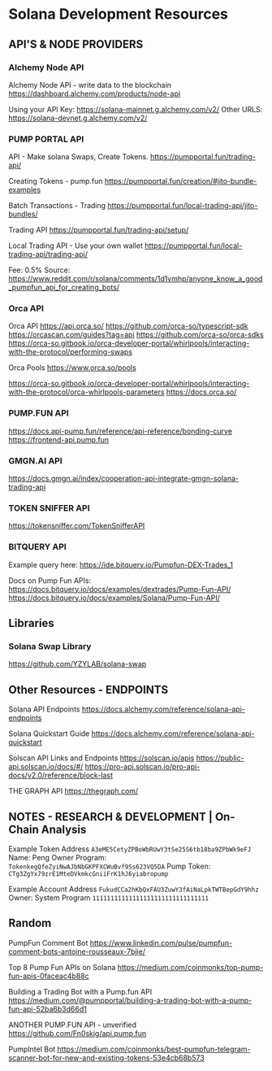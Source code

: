 # Solana Development Resources

## API'S & NODE PROVIDERS
### Alchemy Node API
Alchemy Node API - write data to the blockchain 
https://dashboard.alchemy.com/products/node-api

Using your API Key: https://solana-mainnet.g.alchemy.com/v2/<your-api-key>
Other URLS: https://solana-devnet.g.alchemy.com/v2/

### PUMP PORTAL API
API - Make solana Swaps, Create Tokens. 
https://pumpportal.fun/trading-api/

Creating Tokens - pump.fun
https://pumpportal.fun/creation/#jito-bundle-examples

Batch Transactions - Trading
https://pumpportal.fun/local-trading-api/jito-bundles/

Trading API
https://pumpportal.fun/trading-api/setup/

Local Trading API - Use your own wallet
https://pumpportal.fun/local-trading-api/trading-api/

Fee: 0.5%
Source: https://www.reddit.com/r/solana/comments/1d1vmhp/anyone_know_a_good_pumpfun_api_for_creating_bots/


### Orca API
Orca API 
https://api.orca.so/
https://github.com/orca-so/typescript-sdk
https://orcascan.com/guides?tag=api
https://github.com/orca-so/orca-sdks
https://orca-so.gitbook.io/orca-developer-portal/whirlpools/interacting-with-the-protocol/performing-swaps

Orca Pools 
https://www.orca.so/pools

https://orca-so.gitbook.io/orca-developer-portal/whirlpools/interacting-with-the-protocol/orca-whirlpools-parameters
https://docs.orca.so/

### PUMP.FUN API
https://docs.api-pump.fun/reference/api-reference/bonding-curve
https://frontend-api.pump.fun

### GMGN.AI API
https://docs.gmgn.ai/index/cooperation-api-integrate-gmgn-solana-trading-api

### TOKEN SNIFFER API
https://tokensniffer.com/TokenSnifferAPI

### BITQUERY API 
Example query here: https://ide.bitquery.io/Pumpfun-DEX-Trades_1

Docs on Pump Fun APIs: https://docs.bitquery.io/docs/examples/dextrades/Pump-Fun-API/
https://docs.bitquery.io/docs/examples/Solana/Pump-Fun-API/

## Libraries 
### Solana Swap Library
https://github.com/YZYLAB/solana-swap



## Other Resources -  ENDPOINTS
Solana API Endpoints 
https://docs.alchemy.com/reference/solana-api-endpoints

Solana Quickstart Guide 
https://docs.alchemy.com/reference/solana-api-quickstart

Solscan API Links and Endpoints
https://solscan.io/apis
https://public-api.solscan.io/docs/#/
https://pro-api.solscan.io/pro-api-docs/v2.0/reference/block-last

THE GRAPH API 
https://thegraph.com/


## NOTES - RESEARCH & DEVELOPMENT | On-Chain Analysis
Example Token Address 
`A3eME5CetyZPBoWbRUwY3tSe25S6tb18ba9ZPbWk9eFJ`
Name: Peng 
Owner Program: `TokenkegQfeZyiNwAJbNbGKPFXCWuBvf9Ss623VQ5DA`
Pump Token: `CTg3ZgYx79zrE1MteDVkmkcGniiFrK1hJ6yiabropump`

Example Account Address 
`FukudCCa2hKbQxFAU3ZuwY3fAiNaLpkTWTBepGdY9hhz`
Owner: System Program 
`11111111111111111111111111111111`


## Random 
PumpFun Comment Bot 
https://www.linkedin.com/pulse/pumpfun-comment-bots-antoine-rousseaux-7bjie/

Top 8 Pump Fun APIs on Solana
https://medium.com/coinmonks/top-pump-fun-apis-0faceac4b88c

Building a Trading Bot with a Pump.fun API 
https://medium.com/@pumpportal/building-a-trading-bot-with-a-pump-fun-api-52ba6b3d66d1

ANOTHER PUMP.FUN API - unverified 
https://github.com/Fn0skig/api.pump.fun

PumpIntel Bot 
https://medium.com/coinmonks/best-pumpfun-telegram-scanner-bot-for-new-and-existing-tokens-53e4cb68b573

